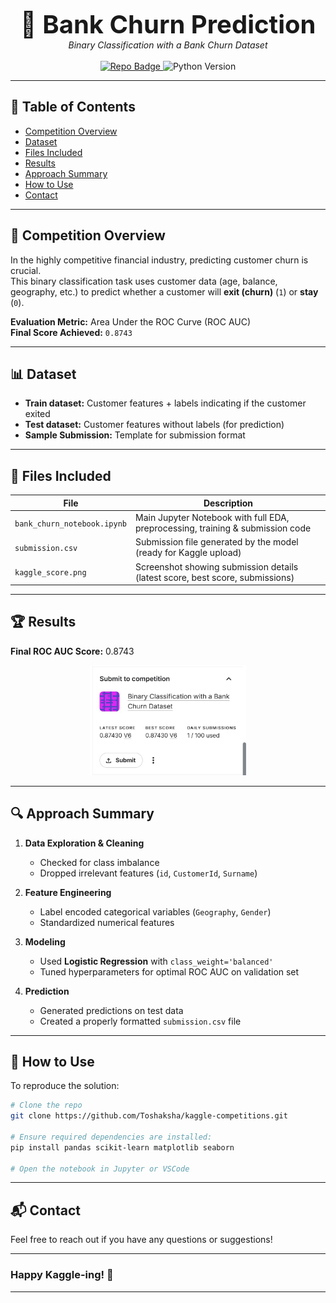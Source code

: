<p align="center">
  <strong style="font-size: 40px;">🏦 Bank Churn Prediction</strong><br>
  <em>Binary Classification with a Bank Churn Dataset</em><br><br>
  <a href="https://github.com/Toshaksha/kaggle_compeditions">
    <img src="https://img.shields.io/badge/Repo-Kaggle%20Competition-blue" alt="Repo Badge" />
  </a>
  <img src="https://img.shields.io/badge/Python-3.8+-yellow" alt="Python Version" />
</p>

---

## 📑 Table of Contents

- [Competition Overview](#-competition-overview)
- [Dataset](#-dataset)
- [Files Included](#-files-included)
- [Results](#-results)
- [Approach Summary](#-approach-summary)
- [How to Use](#-how-to-use)
- [Contact](#-contact)

---

## 📌 Competition Overview

In the highly competitive financial industry, predicting customer churn is crucial.  
This binary classification task uses customer data (age, balance, geography, etc.) to predict whether a customer will **exit (churn)** (`1`) or **stay** (`0`).

**Evaluation Metric:** Area Under the ROC Curve (ROC AUC)  
**Final Score Achieved:** `0.8743`

---

## 📊 Dataset

- **Train dataset:** Customer features + labels indicating if the customer exited  
- **Test dataset:** Customer features without labels (for prediction)  
- **Sample Submission:** Template for submission format  

---

## 📁 Files Included

| File                        | Description                                                                    |
| --------------------------- | ------------------------------------------------------------------------------ |
| `bank_churn_notebook.ipynb` | Main Jupyter Notebook with full EDA, preprocessing, training & submission code |
| `submission.csv`            | Submission file generated by the model (ready for Kaggle upload)               |
| `kaggle_score.png`          | Screenshot showing submission details (latest score, best score, submissions)  |

---

## 🏆 Results

**Final ROC AUC Score:** 0.8743

<p align="center">
  <img src="kaggle_score.png" alt="Submission Details Screenshot" width="250" />
</p>

---

## 🔍 Approach Summary

1. **Data Exploration & Cleaning**  
   - Checked for class imbalance  
   - Dropped irrelevant features (`id`, `CustomerId`, `Surname`)

2. **Feature Engineering**  
   - Label encoded categorical variables (`Geography`, `Gender`)  
   - Standardized numerical features

3. **Modeling**  
   - Used **Logistic Regression** with `class_weight='balanced'`  
   - Tuned hyperparameters for optimal ROC AUC on validation set

4. **Prediction**  
   - Generated predictions on test data  
   - Created a properly formatted `submission.csv` file

---

## 🚀 How to Use

To reproduce the solution:

```bash
# Clone the repo
git clone https://github.com/Toshaksha/kaggle-competitions.git

# Ensure required dependencies are installed:
pip install pandas scikit-learn matplotlib seaborn

# Open the notebook in Jupyter or VSCode
```

---

## 📬 Contact
Feel free to reach out if you have any questions or suggestions!

---

### Happy Kaggle-ing! 🚀

---
